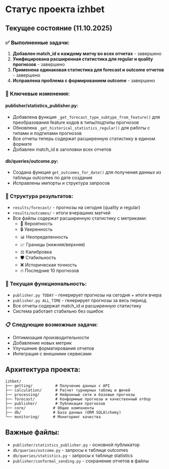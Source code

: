 # Статус проекта izhbet

## Текущее состояние (11.10.2025)

### ✅ Выполненные задачи:
1. **Добавлен match_id к каждому матчу во всех отчетах** - завершено
2. **Унифицирована расширенная статистика для regular и quality прогнозов** - завершено  
3. **Применена одинаковая статистика для forecast и outcome отчетов** - завершено
4. **Исправлена проблема с формированием outcome** - завершено

### 🔧 Ключевые изменения:

#### publisher/statistics_publisher.py:
- Добавлена функция `_get_forecast_type_subtype_from_feature()` для преобразования feature кодов в типы/подтипы прогнозов
- Обновлена `_get_historical_statistics_regular()` для работы с типами и подтипами прогнозов
- Все отчеты теперь содержат расширенную статистику в едином формате
- Добавлен match_id в заголовки всех отчетов

#### db/queries/outcome.py:
- Создана функция `get_outcomes_for_date()` для получения данных из таблицы outcomes по дате создания
- Исправлены импорты и структура запросов

### 📁 Структура результатов:
- `results/forecast/` - прогнозы на сегодня (quality и regular)
- `results/outcomes/` - итоги вчерашних матчей
- Все файлы содержат расширенную статистику с метриками:
  - 🎯 Вероятность
  - 🔒 Уверенность  
  - 📊 Неопределенность
  - 📈 Границы (нижняя/верхняя)
  - ⚖️ Калибровка
  - 🛡️ Стабильность
  - ❌ Историческая точность
  - 🔥 Последние 10 прогнозов

### 🎯 Текущая функциональность:
- `publisher.py TODAY` - генерирует прогнозы на сегодня + итоги вчера
- `publisher.py ALL_TIME` - генерирует прогнозы за весь период
- Все отчеты содержат match_id и расширенную статистику
- Система работает стабильно без ошибок

### 📋 Следующие возможные задачи:
- Оптимизация производительности
- Добавление новых метрик
- Улучшение форматирования отчетов
- Интеграция с внешними сервисами

## Архитектура проекта:
```
izhbet/
├── getting/          # Получение данных с API
├── calculation/      # Расчет турнирных таблиц и фичей
├── processing/       # Нейронные сети и базовые прогнозы
├── forecast/         # Конформные прогнозы и качественный отбор
├── publisher/        # Публикация прогнозов
├── core/            # Общие компоненты
├── db/              # База данных (ORM SQLAlchemy)
└── monitoring/      # Мониторинг качества
```

## Важные файлы:
- `publisher/statistics_publisher.py` - основной публикатор
- `db/queries/outcome.py` - запросы к таблице outcomes
- `db/queries/statistics.py` - запросы к таблице statistics
- `publisher/conformal_sending.py` - сохранение отчетов в файлы
